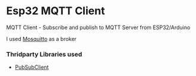 # Esp32 MQTT Client
MQTT Client - Subscribe and publish to MQTT Server from ESP32/Arduino

I used [Mosquitto](https://mosquitto.org/) as a broker

### Thridparty Libraries used
- [PubSubClient](https://pubsubclient.knolleary.net/)
